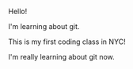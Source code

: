 Hello!


I'm learning about git.


This is my first coding class in NYC!


I'm really learning about git now.